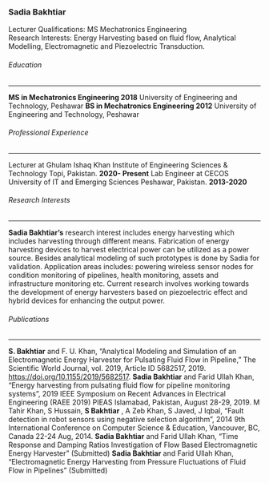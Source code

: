 ### Sadia Bakhtiar 
Lecturer
Qualifications: MS Mechatronics Engineering  
Research Interests: Energy Harvesting based on fluid flow, Analytical Modelling, Electromagnetic and Piezoelectric Transduction.
###### Education
* * *
**MS in Mechatronics Engineering 2018**
University of Engineering and Technology, Peshawar
**BS in Mechatronics Engineering 2012**
University of Engineering and Technology, Peshawar
###### Professional Experience
* * *
Lecturer at Ghulam Ishaq Khan Institute of Engineering Sciences & Technology Topi, Pakistan.
**2020- Present**
Lab Engineer at CECOS University of IT and Emerging Sciences Peshawar, Pakistan.
**2013-2020**
###### Research Interests
* * *
**Sadia Bakhtiar’s** research interest includes energy harvesting which includes harvesting through different means. Fabrication of energy harvesting devices to harvest electrical power can be utilized as a power source. Besides analytical modeling of such prototypes is done by Sadia for validation. Application areas includes: powering wireless sensor nodes for condition monitoring of pipelines, health monitoring, assets and infrastructure monitoring etc. Current research involves working towards the development of energy harvesters based on piezoelectric effect and hybrid devices for enhancing the output power.
###### Publications
* * *
**S. Bakhtiar** and F. U. Khan, “Analytical Modeling and Simulation of an Electromagnetic Energy Harvester for Pulsating Fluid Flow in Pipeline,” The Scientific World Journal, vol. 2019, Article ID 5682517, 2019. https://doi.org/10.1155/2019/5682517.
**Sadia Bakhtiar** and Farid Ullah Khan, “Energy harvesting from pulsating fluid flow for pipeline monitoring systems”, 2019 IEEE Symposium on Recent Advances in Electrical Engineering (RAEE 2019) PIEAS Islamabad, Pakistan, August 28-29, 2019.
M Tahir Khan, S Hussain, **S Bakhtiar** , A Zeb Khan, S Javed, J Iqbal, “Fault detection in robot sensors using negative selection algorithm”, 2014 9th International Conference on Computer Science & Education, Vancouver, BC, Canada 22-24 Aug, 2014.
**Sadia Bakhtiar** and Farid Ullah Khan, “Time Response and Damping Ratios Investigation of Flow Based Electromagnetic Energy Harvester” (Submitted)
**Sadia Bakhtiar** and Farid Ullah Khan, “Electromagnetic Energy Harvesting from Pressure Fluctuations of Fluid Flow in Pipelines” (Submitted)
